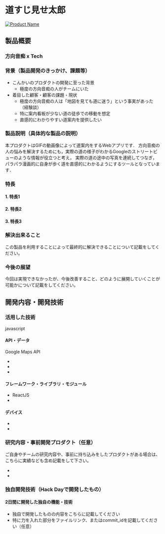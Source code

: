 # 道すじ見せ太郎

[![Product Name](image.png)](https://www.youtube.com/watch?v=G5rULR53uMk)

## 製品概要
### 方向音痴 x Tech

### 背景（製品開発のきっかけ、課題等）
- こんかいのプロダクトの開発に至った背景
  - 極度の方向音痴の人がチームにいた
- 着目した顧客・顧客の課題・現状
  - 極度の方向音痴の人は「地図を見ても道に迷う」という事実があった（経験談）
  - 特に案内看板が少ない道の徒歩での移動を想定
  - 直感的にわかりやすい道案内を提供したい

### 製品説明（具体的な製品の説明）
本プロダクトはGIFの動画像によって道案内をするWebアプリです．
方向音痴の人の悩みを解決するためにも，実際の道の様子がわかるGoogleのストリートビューのような情報が役立つと考え，
実際の道の途中の写真を連続してつなぎ，パラパラ漫画的に自身が歩く道を直感的にわかるようにするツールとなっています．

### 特長

#### 1. 特長1

#### 2. 特長2

#### 3. 特長3

### 解決出来ること
この製品を利用することによって最終的に解決できることについて記載をしてください。

### 今後の展望
今回は実現できなかったが、今後改善すること、どのように展開していくことが可能かについて記載をしてください。


## 開発内容・開発技術

### 活用した技術
javascript

#### API・データ
Google Maps API

* 
* 
* 

#### フレームワーク・ライブラリ・モジュール
* ReactJS
* 

#### デバイス
* 
* 

### 研究内容・事前開発プロダクト（任意）
ご自身やチームの研究内容や、事前に持ち込みをしたプロダクトがある場合は、こちらに実績なども含め記載をして下さい。

* 
* 


### 独自開発技術（Hack Dayで開発したもの）
#### 2日間に開発した独自の機能・技術
* 独自で開発したものの内容をこちらに記載してください
* 特に力を入れた部分をファイルリンク、またはcommit_idを記載してください（任意）
